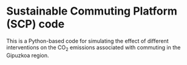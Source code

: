 # Sustainable Commuting Platform (SCP) code
This is a Python-based code for simulating the effect of different interventions on the CO<sub>2</sub> emissions associated with commuting in the Gipuzkoa region.  
